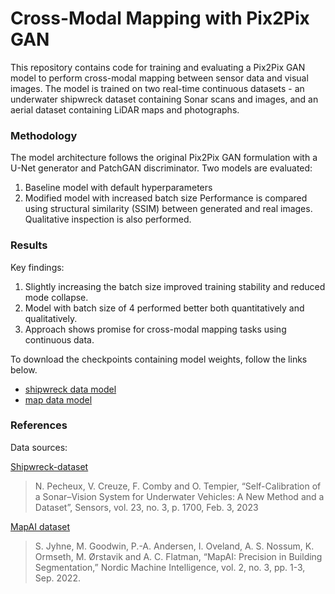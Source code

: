 # Cross-Modal Mapping with Pix2Pix GAN
This repository contains code for training and evaluating a Pix2Pix GAN model to perform cross-modal mapping between sensor data and visual images. The model is trained on two real-time continuous datasets - an underwater shipwreck dataset containing Sonar scans and images, and an aerial dataset containing LiDAR maps and photographs.


### Methodology

The model architecture follows the original Pix2Pix GAN formulation with a U-Net generator and PatchGAN discriminator. Two models are evaluated:

1. Baseline model with default hyperparameters
2. Modified model with increased batch size
Performance is compared using structural similarity (SSIM) between generated and real images. Qualitative inspection is also performed.


### Results

Key findings:

1. Slightly increasing the batch size improved training stability and reduced mode collapse.
2. Model with batch size of 4 performed better both quantitatively and qualitatively.
3. Approach shows promise for cross-modal mapping tasks using continuous data.

To download the checkpoints containing model weights, follow the links below.

- [shipwreck data model](https://mega.nz/folder/uVcgRbCL#n_pWXaeslc8o-iJARUq5Rw)
- [map data model](https://mega.nz/folder/eB8RQQYZ#Lun6gqoyss876H07y80ZBw)


### References

Data sources:

[Shipwreck-dataset](https://gite.lirmm.fr/shipwreck/shipwreck-dataset)
> N. Pecheux, V. Creuze, F. Comby and O. Tempier, “Self-Calibration of a Sonar–Vision System for Underwater Vehicles: A New Method and a Dataset”, Sensors, vol. 23, no. 3, p. 1700, Feb. 3, 2023

[MapAI dataset](https://huggingface.co/datasets/sjyhne/mapai_dataset)
> S. Jyhne, M. Goodwin, P.-A. Andersen, I. Oveland, A. S. Nossum, K. Ormseth, M. Ørstavik and A. C. Flatman, “MapAI: Precision in Building Segmentation,” Nordic Machine Intelligence, vol. 2, no. 3, pp. 1-3, Sep. 2022.
